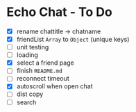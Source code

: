 Echo Chat - To Do
=================

- [x] rename chattitle -> chatname
- [x] friendList `Array` to `Object` (unique keys)
- [ ] unit testing
- [ ] loading
- [x] select a friend page
- [ ] finish `README.md`
- [ ] reconnect timeout
- [x] autoscroll when open chat
- [ ] dist copy
- [ ] search
